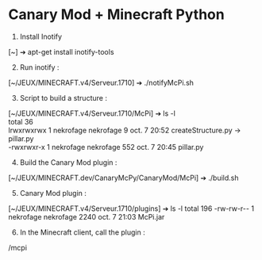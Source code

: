 Canary Mod + Minecraft Python
=============================

1) Install Inotify

[~] ➔ apt-get install inotify-tools

2) Run inotify :

[~/JEUX/MINECRAFT.v4/Serveur.1710] ➔ ./notifyMcPi.sh 

3) Script to build a structure :

[~/JEUX/MINECRAFT.v4/Serveur.1710/McPi] ➔ ls -l  
total 36  
lrwxrwxrwx 1 nekrofage nekrofage     9 oct.   7 20:52 createStructure.py -> pillar.py  
-rwxrwxr-x 1 nekrofage nekrofage   552 oct.   7 20:45 pillar.py  

4) Build the Canary Mod plugin :
 
[~/JEUX/MINECRAFT.dev/CanaryMcPy/CanaryMod/McPi] ➔ ./build.sh 
 
5) Canary Mod plugin : 

[~/JEUX/MINECRAFT.v4/Serveur.1710/plugins] ➔ ls -l
total 196
-rw-rw-r-- 1 nekrofage nekrofage   2240 oct.   7 21:03 McPi.jar

6) In the Minecraft client, call the plugin :

/mcpi
